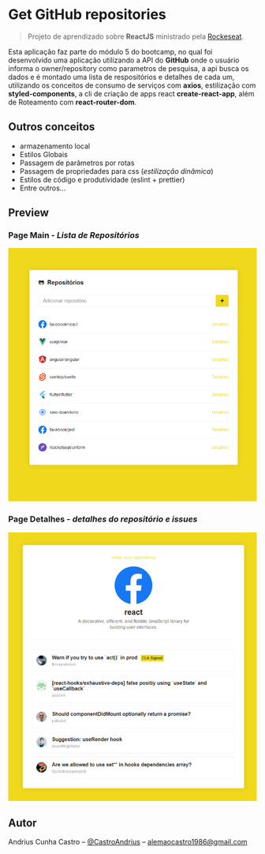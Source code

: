 # **Get GitHub** repositories

> Projeto de aprendizado sobre **ReactJS** ministrado pela [Rockeseat](https://rocketseat.com.br/).

Esta aplicação faz parte do módulo 5 do bootcamp, no qual foi desenvolvido uma aplicação utilizando a API do **GitHub** onde o usuário informa o owner/repository como parametros de pesquisa, a api busca os dados e é montado uma lista de respositórios e detalhes de cada um, utilizando os conceitos de consumo de serviços com **axios**, estilização com **styled-components**, a cli de criação de apps react **create-react-app**, além de Roteamento com **react-router-dom**.

## Outros conceitos

- armazenamento local
- Estilos Globais
- Passagem de parâmetros por rotas
- Passagem de propriedades para css (_estilização dinâmica_)
- Estilos de código e produtividade (eslint + prettier)
- Entre outros...

## Preview

### Page Main - _Lista de Repositórios_

![](./src/assets/app_main.png)

### Page Detalhes - _detalhes do repositório e issues_

![](./src/assets/details.png)

## Autor

Andrius Cunha Castro – [@CastroAndrius](https://twitter.com/CastroAndrius) – alemaocastro1986@gmail.com
